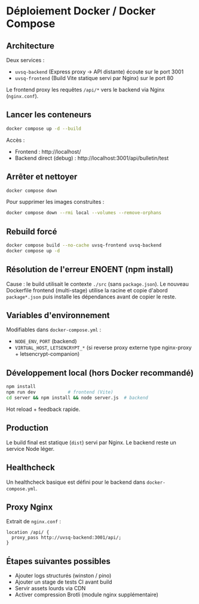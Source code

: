 # Déploiement Docker / Docker Compose

## Architecture
Deux services :
- `uvsq-backend` (Express proxy -> API distante) écoute sur le port 3001
- `uvsq-frontend` (Build Vite statique servi par Nginx) sur le port 80

Le frontend proxy les requêtes `/api/*` vers le backend via Nginx (`nginx.conf`).

## Lancer les conteneurs
```bash
docker compose up -d --build
```
Accès :
- Frontend : http://localhost/
- Backend direct (debug) : http://localhost:3001/api/bulletin/test

## Arrêter et nettoyer
```bash
docker compose down
```
Pour supprimer les images construites :
```bash
docker compose down --rmi local --volumes --remove-orphans
```

## Rebuild forcé
```bash
docker compose build --no-cache uvsq-frontend uvsq-backend
docker compose up -d
```

## Résolution de l'erreur ENOENT (npm install)
Cause : le build utilisait le contexte `./src` (sans `package.json`). Le nouveau Dockerfile frontend (multi-stage) utilise la racine et copie d'abord `package*.json` puis installe les dépendances avant de copier le reste.

## Variables d'environnement
Modifiables dans `docker-compose.yml` :
- `NODE_ENV`, `PORT` (backend)
- `VIRTUAL_HOST`, `LETSENCRYPT_*` (si reverse proxy externe type nginx-proxy + letsencrypt-companion)

## Développement local (hors Docker recommandé)
```bash
npm install
npm run dev            # frontend (Vite)
cd server && npm install && node server.js  # backend
```
Hot reload + feedback rapide.

## Production
Le build final est statique (`dist`) servi par Nginx. Le backend reste un service Node léger.

## Healthcheck
Un healthcheck basique est défini pour le backend dans `docker-compose.yml`.

## Proxy Nginx
Extrait de `nginx.conf` :
```nginx
location /api/ {
  proxy_pass http://uvsq-backend:3001/api/;
}
```

## Étapes suivantes possibles
- Ajouter logs structurés (winston / pino)
- Ajouter un stage de tests CI avant build
- Servir assets lourds via CDN
- Activer compression Brotli (module nginx supplémentaire)
